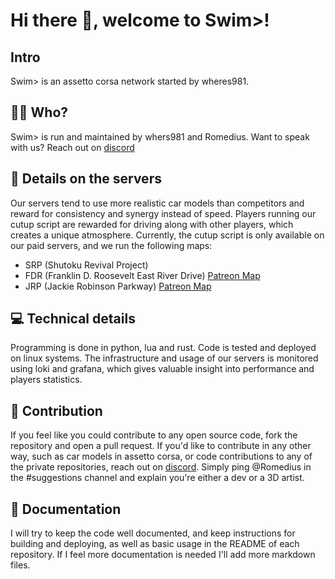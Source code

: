 # Hi there 👋, welcome to Swim>!

## Intro
Swim> is an assetto corsa network started by wheres981.

## 🦹🏿 Who?
Swim> is run and maintained by whers981 and Romedius. Want to speak with us? Reach out on [discord](discord.gg/swim-ac)

## 🧾 Details on the servers
Our servers tend to use more realistic car models than competitors and reward for consistency and synergy instead of speed. Players running our cutup script are rewarded for driving along with other players, which creates a unique atmosphere. Currently, the cutup script is only available on our paid servers, and we run the following maps:
- SRP (Shutoku Revival Project)
- FDR (Franklin D. Roosevelt East River Drive) [Patreon Map](https://www.patreon.com/andrepradiktha/posts)
- JRP (Jackie Robinson Parkway) [Patreon Map](https://www.patreon.com/andrepradiktha/posts)

## 💻 Technical details
Programming is done in python, lua and rust. Code is tested and deployed on linux systems. The infrastructure and usage of our servers is monitored using loki and grafana, which gives valuable insight into performance and players statistics.

## 🧙 Contribution
If you feel like you could contribute to any open source code, fork the repository and open a pull request. If you'd like to contribute in any other way, such as car models in assetto corsa, or code contributions to any of the private repositories, reach out on [discord](discord.gg/swim-ac). Simply ping @Romedius in the #suggestions channel and explain you're either a dev or a 3D artist.

## 📒 Documentation
I will try to keep the code well documented, and keep instructions for building and deploying, as well as basic usage in the README of each repository. If I feel more documentation is needed I'll add more markdown files.
